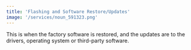 ```yaml
---
title: 'Flashing and Software Restore/Updates'
image: '/services/noun_591323.png'
---
```


This is when the factory software is restored, and the updates are to the drivers, operating system or third-party software.

